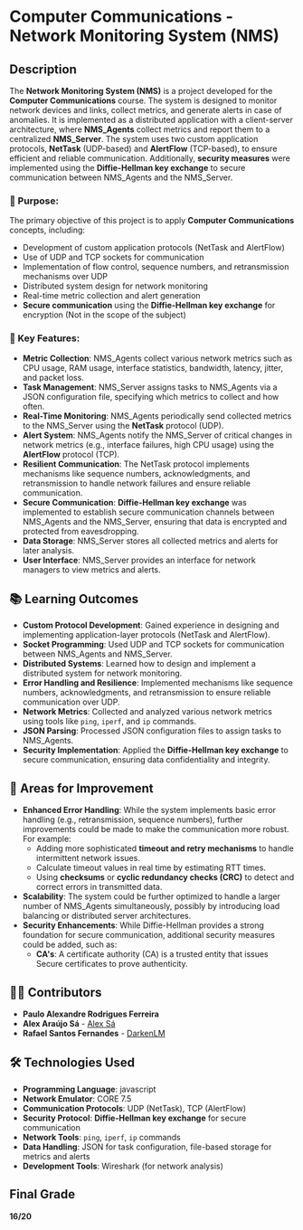 # Computer Communications - Network Monitoring System (NMS)

## Description
The **Network Monitoring System (NMS)** is a project developed for the **Computer Communications** course. The system is designed to monitor network devices and links, collect metrics, and generate alerts in case of anomalies. It is implemented as a distributed application with a client-server architecture, where **NMS_Agents** collect metrics and report them to a centralized **NMS_Server**. The system uses two custom application protocols, **NetTask** (UDP-based) and **AlertFlow** (TCP-based), to ensure efficient and reliable communication. Additionally, **security measures** were implemented using the **Diffie-Hellman key exchange** to secure communication between NMS_Agents and the NMS_Server.

### 🎯 Purpose:
The primary objective of this project is to apply **Computer Communications** concepts, including:
- Development of custom application protocols (NetTask and AlertFlow)
- Use of UDP and TCP sockets for communication
- Implementation of flow control, sequence numbers, and retransmission mechanisms over UDP
- Distributed system design for network monitoring
- Real-time metric collection and alert generation
- **Secure communication** using the **Diffie-Hellman key exchange** for encryption (Not in the scope of the subject)

### 🚀 Key Features:
- **Metric Collection**: NMS_Agents collect various network metrics such as CPU usage, RAM usage, interface statistics, bandwidth, latency, jitter, and packet loss.
- **Task Management**: NMS_Server assigns tasks to NMS_Agents via a JSON configuration file, specifying which metrics to collect and how often.
- **Real-Time Monitoring**: NMS_Agents periodically send collected metrics to the NMS_Server using the **NetTask** protocol (UDP).
- **Alert System**: NMS_Agents notify the NMS_Server of critical changes in network metrics (e.g., interface failures, high CPU usage) using the **AlertFlow** protocol (TCP).
- **Resilient Communication**: The NetTask protocol implements mechanisms like sequence numbers, acknowledgments, and retransmission to handle network failures and ensure reliable communication.
- **Secure Communication**: **Diffie-Hellman key exchange** was implemented to establish secure communication channels between NMS_Agents and the NMS_Server, ensuring that data is encrypted and protected from eavesdropping.
- **Data Storage**: NMS_Server stores all collected metrics and alerts for later analysis.
- **User Interface**: NMS_Server provides an interface for network managers to view metrics and alerts.

## 📚 Learning Outcomes
- **Custom Protocol Development**: Gained experience in designing and implementing application-layer protocols (NetTask and AlertFlow).
- **Socket Programming**: Used UDP and TCP sockets for communication between NMS_Agents and NMS_Server.
- **Distributed Systems**: Learned how to design and implement a distributed system for network monitoring.
- **Error Handling and Resilience**: Implemented mechanisms like sequence numbers, acknowledgments, and retransmission to ensure reliable communication over UDP.
- **Network Metrics**: Collected and analyzed various network metrics using tools like `ping`, `iperf`, and `ip` commands.
- **JSON Parsing**: Processed JSON configuration files to assign tasks to NMS_Agents.
- **Security Implementation**: Applied the **Diffie-Hellman key exchange** to secure communication, ensuring data confidentiality and integrity.

## 🚧 Areas for Improvement
- **Enhanced Error Handling**: While the system implements basic error handling (e.g., retransmission, sequence numbers), further improvements could be made to make the communication more robust. For example:
  - Adding more sophisticated **timeout and retry mechanisms** to handle intermittent network issues.
  - Calculate timeout values in real time by estimating RTT times.
  - Using **checksums** or **cyclic redundancy checks (CRC)** to detect and correct errors in transmitted data.
- **Scalability**: The system could be further optimized to handle a larger number of NMS_Agents simultaneously, possibly by introducing load balancing or distributed server architectures.
- **Security Enhancements**: While Diffie-Hellman provides a strong foundation for secure communication, additional security measures could be added, such as:
  - **CA's**: A certificate authority (CA) is a trusted entity that issues Secure certificates to prove authenticity.

## 👨‍💻 Contributors
- **Paulo Alexandre Rodrigues Ferreira**
- **Alex Araújo Sá** - [Alex Sá](https://github.com/alexaraujosa)
- **Rafael Santos Fernandes** - [DarkenLM](https://github.com/DarkenLM)

## 🛠️ Technologies Used
- **Programming Language**: javascript
- **Network Emulator**: CORE 7.5
- **Communication Protocols**: UDP (NetTask), TCP (AlertFlow)
- **Security Protocol**: **Diffie-Hellman key exchange** for secure communication
- **Network Tools**: `ping`, `iperf`, `ip` commands
- **Data Handling**: JSON for task configuration, file-based storage for metrics and alerts
- **Development Tools**: Wireshark (for network analysis)

## Final Grade
**16/20**
